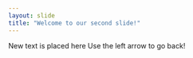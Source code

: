 ```yaml
---
layout: slide
title: "Welcome to our second slide!"
---
```

New text is placed here
Use the left arrow to go back!
